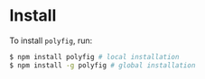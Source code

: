 # Install

To install `polyfig`, run:

```bash
$ npm install polyfig # local installation
$ npm install -g polyfig # global installation
```
